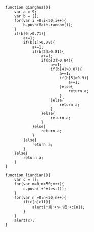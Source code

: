                 function qianghua(){
                    var a = 9;
                    var b = [];
                    for(var i =0;i<50;i++){
                        b.push(Math.random());
                    }
                    if(b[0]>0.71){
                        a+=1;
                        if(b[1]>0.78){
                            a+=1;
                            if(b[2]>0.81){
                                a+=1;
                                if(b[3]>0.84){
                                    a+=1;
                                    if(b[4]>0.87){
                                        a+=1;
                                        if(b[5]>0.9){
                                            a+=1;
                                        }else{
                                            return a;
                                        }
                                    }else{
                                        return a;
                                    }
                                }else{
                                    return a;
                                }
                            }else{
                                return a;
                            }
                        }else{
                            return a;
                        }
                    }else{
                        return a;
                    }
                }

                function liandian(){
                    var c = [];
                    for(var m=0;m<50;m++){
                        c.push('+'+test());
                    }
                    for(var n =0;n<50;n++){
                        if(c[n]>11){
                            alert('第'+n+'把'+c[n]);
                        }
                    }
                    alert(c);
                }
